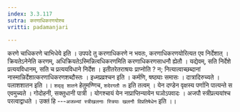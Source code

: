 ```yaml
---
index: 3.3.117
sutra: करणाधिकरणयोश्च
vritti: padamanjari

---
```

करणे चाधिकरणे चाभिधेये इति । उपपदे तु करणाधिकरणे न भवतः, करणाधिकरणयोरित्यत एव निर्देशात् । क्रियतेऽनेनेति करणम्, अधिक्रियतेऽस्मिन्नित्वधिकरणमिति करणाधिकरणसाधनौ ह्येतौ । यद्येवम्, सति निर्देशे प्रत्ययविधानम्, सति च प्रत्ययविधाने निर्देश । इतीतरेतराश्रयः प्राप्नोति ? न; नित्यात्वाच्छब्दानां नास्मान्निर्देशात्करणाधिकरणशब्दौस्तः । इध्मप्रव्रश्चन इति । कर्मणि, षष्ठ्याः समासः । दात्रादिरुच्यते । पलाशशातन इति ।। `शद्लृ शातने` हेतुमण्णिच, `शदेरगतौ तः` इति तत्वम् । येन दण्डेन वृक्षस्य पर्णानि पात्यन्ते स एवमुच्यते । गोदोहनी, सक्तुधानी पात्री । योगश्चायं येन नाप्राप्तिन्यायेन घञोऽपवादः । अजपौ स्त्रीप्रत्ययांश्च परत्वाद्वाधते । उक्तं हि ---`अजब्भ्यां स्त्रीखलनाः स्त्रियाः खलनौ विप्रतिषेधेन` इति ।।